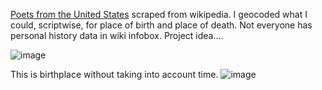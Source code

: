 [Poets from the United States](https://en.wikipedia.org/wiki/List_of_poets_from_the_United_States) scraped from wikipedia. I geocoded what I could, scriptwise, for place of birth and place of death. Not everyone has personal history data in wiki infobox. Project idea....

![image](https://github.com/briggsreschke/gis-data/assets/16325768/571378f9-fec7-4daf-b4d7-a4859e453246)


This is birthplace without taking into account time.
![image](https://github.com/briggsreschke/gis-data/assets/16325768/01acb072-01b4-4eb4-868f-da453c59df17)
